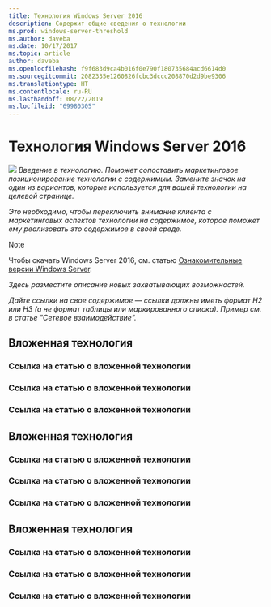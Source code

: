 ```yaml
---
title: Технология Windows Server 2016
description: Содержит общие сведения о технологии
ms.prod: windows-server-threshold
ms.author: daveba
ms.date: 10/17/2017
ms.topic: article
author: daveba
ms.openlocfilehash: f9f683d9ca4b016f0e790f180735684acd6614d0
ms.sourcegitcommit: 2082335e1260826fcbc3dccc208870d2d9be9306
ms.translationtype: HT
ms.contentlocale: ru-RU
ms.lasthandoff: 08/22/2019
ms.locfileid: "69980305"
---
```

# <a name="technology-in-windows-server-2016"></a>Технология Windows Server 2016 

<img src="media/6-networking.png" style='align:left'> *Введение в технологию. Поможет сопоставить маркетинговое позиционирование технологии с содержимым. Замените значок на один из вариантов, которые используется для вашей технологии на целевой странице.*

*Это необходимо, чтобы переключить внимание клиента с маркетинговых аспектов технологии на содержимое, которое поможет ему реализовать это содержимое в своей среде.*



>[!Note]
> Чтобы скачать Windows Server 2016, см. статью [Ознакомительные версии Windows Server](https://www.microsoft.com/evalcenter/evaluate-windows-server-2016).

*Здесь разместите описание новых захватывающих возможностей.*

*Дайте ссылки на свое содержимое — ссылки должны иметь формат H2 или H3 (а не формат таблицы или маркированного списка). Пример см. в статье "Сетевое взаимодействие".*
## <a name="sub-technology"></a>Вложенная технология

### <a name="link-to-article-about-sub-technology"></a>Ссылка на статью о вложенной технологии

### <a name="link-to-article-about-sub-technology"></a>Ссылка на статью о вложенной технологии

### <a name="link-to-article-about-sub-technology"></a>Ссылка на статью о вложенной технологии

## <a name="sub-technology"></a>Вложенная технология

### <a name="link-to-article-about-sub-technology"></a>Ссылка на статью о вложенной технологии

### <a name="link-to-article-about-sub-technology"></a>Ссылка на статью о вложенной технологии

### <a name="link-to-article-about-sub-technology"></a>Ссылка на статью о вложенной технологии
## <a name="sub-technology"></a>Вложенная технология

### <a name="link-to-article-about-sub-technology"></a>Ссылка на статью о вложенной технологии

### <a name="link-to-article-about-sub-technology"></a>Ссылка на статью о вложенной технологии

### <a name="link-to-article-about-sub-technology"></a>Ссылка на статью о вложенной технологии
